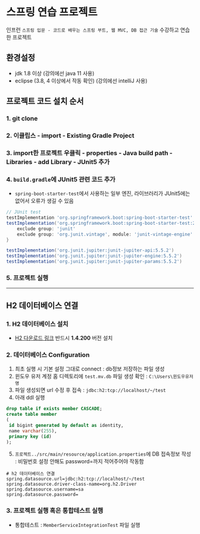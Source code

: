 # 스프링 연습 프로젝트
인프런 `스프링 입문 - 코드로 배우는 스프링 부트, 웹 MVC, DB 접근 기술` 수강하고 연습한 프로젝트


## 환경설정
- jdk 1.8 이상 (강의에선 java 11 사용)
- eclipse (3.8, 4 이상에서 작동 확인) (강의에선 intelliJ 사용)


## 프로젝트 코드 설치 순서
### 1. git clone

### 2. 이클립스 - import - Existing Gradle Project

### 3. import한 프로젝트 우클릭 - properties - Java build path - Libraries - add Library - JUnit5 추가

### 4. `build.gradle`에 JUnit5 관련 코드 추가
- `spring-boot-starter-test`에서 사용하는 일부 엔진, 라이브러리가 JUnit5에는 없어서 오류가 생길 수 있음
```gradle
// JUnit test
testImplementation 'org.springframework.boot:spring-boot-starter-test'
testImplementation('org.springframework.boot:spring-boot-starter-test:2.2.2.RELEASE') {
    exclude group: 'junit'
    exclude group: 'org.junit.vintage', module: 'junit-vintage-engine'
}

testImplementation('org.junit.jupiter:junit-jupiter-api:5.5.2')
testImplementation('org.junit.jupiter:junit-jupiter-engine:5.5.2')
testImplementation('org.junit.jupiter:junit-jupiter-params:5.5.2')
```

### 5. 프로젝트 실행


---

## H2 데이터베이스 연결
### 1. H2 데이터베이스 설치
- [H2 다운로드 링크](https://www.h2database.com/html/download-archive.html) 반드시 **1.4.200** 버전 설치

### 2. 데이터베이스 Configuration
1. 최초 실행 시 기본 설정 그대로 connect : db정보 저장하는 파일 생성
2. 윈도우 유저 계정 홈 디렉토리에 `test.mv.db` 파일 생성 확인 : `C:\Users\윈도우유저명`
3. 파일 생성되면 url 수정 후 접속 : `jdbc:h2:tcp://localhost/~/test`
4. 아래 ddl 실행
```sql
drop table if exists member CASCADE;
create table member
(
 id bigint generated by default as identity,
 name varchar(255),
 primary key (id)
);
```
5. `프로젝트../src/main/resource/application.properties`에 DB 접속정보 작성 : 비밀번호 설정 안해도 password=까지 적어주어야 작동함
```
# h2 데이터베이스 연결
spring.datasource.url=jdbc:h2:tcp://localhost/~/test
spring.datasource.driver-class-name=org.h2.Driver
spring.datasource.username=sa
spring.datasource.password=
```

### 3. 프로젝트 실행 혹은 통합테스트 실행
- 통합테스트 : `MemberServiceIntegrationTest` 파일 실행
